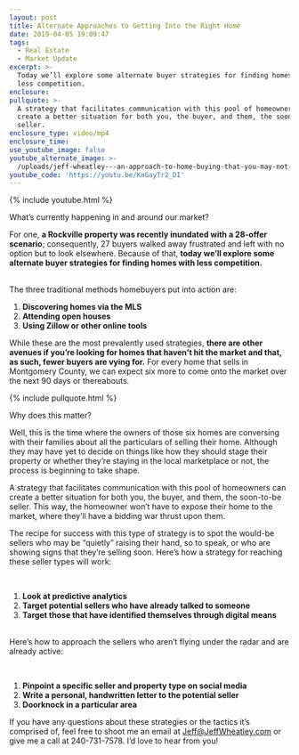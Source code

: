 ```yaml
---
layout: post
title: Alternate Approaches to Getting Into the Right Home
date: 2019-04-05 19:09:47
tags:
  - Real Estate
  - Market Update
excerpt: >-
  Today we’ll explore some alternate buyer strategies for finding homes with
  less competition.
enclosure:
pullquote: >-
  A strategy that facilitates communication with this pool of homeowners can
  create a better situation for both you, the buyer, and them, the soon-to-be
  seller.
enclosure_type: video/mp4
enclosure_time:
use_youtube_image: false
youtube_alternate_image: >-
  /uploads/jeff-wheatley---an-approach-to-home-buying-that-you-may-not-have-considered-youtube.jpg
youtube_code: 'https://youtu.be/KnGayTr2_DI'
---
```


{% include youtube.html %}

What’s currently happening in and around our market?&nbsp;

For one, **a Rockville property was recently inundated with a 28-offer scenario**; consequently, 27 buyers walked away frustrated and left with no option but to look elsewhere. Because of that, **today we’ll explore some alternate buyer strategies for finding homes with less competition.&nbsp;**

<br>The three traditional methods homebuyers put into action are:&nbsp;

1. **Discovering homes via the MLS**
2. **Attending open houses&nbsp;**
3. **Using Zillow or other online tools&nbsp;**

While these are the most prevalently used strategies, **there are other avenues if you’re looking for homes that haven’t hit the market and that, as such, fewer buyers are vying for.** For every home that sells in Montgomery County, we can expect six more to come onto the market over the next 90 days or thereabouts.&nbsp;

{% include pullquote.html %}

Why does this matter?&nbsp;

Well, this is the time where the owners of those six homes are conversing with their families about all the particulars of selling their home. Although they may have yet to decide on things like how they should stage their property or whether they’re staying in the local marketplace or not, the process is beginning to take shape.&nbsp;

A strategy that facilitates communication with this pool of homeowners can create a better situation for both you, the buyer, and them, the soon-to-be seller. This way, the homeowner won’t have to expose their home to the market, where they’ll have a bidding war thrust upon them. &nbsp;&nbsp;

The recipe for success with this type of strategy is to spot the would-be sellers who may be “quietly” raising their hand, so to speak, or who are showing signs that they’re selling soon. Here’s how a strategy for reaching these seller types will work:&nbsp;

&nbsp;

1. **Look at predictive analytics &nbsp;**
2. **Target potential sellers who have already talked to someone**
3. **Target those that have identified themselves through digital means** &nbsp; &nbsp; &nbsp; &nbsp; &nbsp;&nbsp;

Here’s how to approach the sellers who aren’t flying under the radar and are already active:&nbsp;

&nbsp;

1. **Pinpoint a specific seller and property type on social media&nbsp;**
2. **Write a personal, handwritten letter to the potential seller&nbsp;**
3. **Doorknock in a particular area&nbsp;**

If you have any questions about these strategies or the tactics it’s comprised of, feel free to shoot me an email at Jeff@JeffWheatley.com or give me a call at 240-731-7578. I’d love to hear from you!